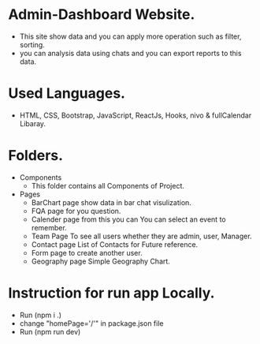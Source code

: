 # Admin-Dashboard Website.
- This site show data and you can apply more operation such as filter, sorting. 
- you can analysis data using chats and you can export reports to this data.

# Used Languages.
- HTML, CSS, Bootstrap, JavaScript, ReactJs, Hooks, nivo & fullCalendar Libaray. 

# Folders.
- Components
    - This folder contains all Components of Project.
- Pages
    - BarChart page show data in bar chat visulization.
    - FQA page for you question.
    - Calender page from this you can You can select an event to remember.
    - Team Page To see all users whether they are admin, user, Manager.
    - Contact page List of Contacts for Future reference.
    - Form page to create another user.
    - Geography page Simple Geography Chart.

# Instruction for run app Locally.
- Run (npm i .)
- change "homePage='/'" in package.json file
- Run (npm run dev)
